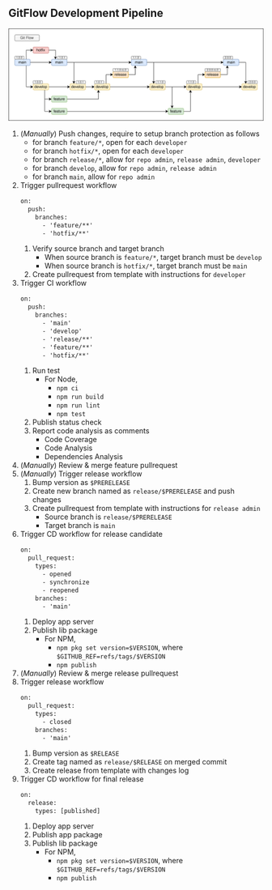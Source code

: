 
## GitFlow Development Pipeline
![GitFlow Diagram](/assets/gitflow-diagram.svg)
1. (*Manually*) Push changes, require to setup branch protection as follows
   -  for branch `feature/*`, open for each `developer`
   -  for branch `hotfix/*`, open for each `developer`
   -  for branch `release/*`, allow for `repo admin`, `release admin`, `developer`
   -  for branch `develop`, allow for `repo admin`, `release admin`
   -  for branch `main`, allow for `repo admin`
2. Trigger pullrequest workflow
    ```
    on:
      push:
        branches:
          - 'feature/**'
          - 'hotfix/**'
    ```
   1. Verify source branch and target branch
      -  When source branch is `feature/*`, target branch must be `develop`
      -  When source branch is `hotfix/*`, target branch must be `main`
   2. Create pullrequest from template with instructions for `developer`
3. Trigger CI workflow
    ```
    on:
      push:
        branches:
          - 'main'
          - 'develop'
          - 'release/**'
          - 'feature/**'
          - 'hotfix/**'
    ```
   1. Run test
      -  For Node,
         - `npm ci`
         - `npm run build`
         - `npm run lint`
         - `npm test`
   2. Publish status check
   3. Report code analysis as comments
      - Code Coverage
      - Code Analysis
      - Dependencies Analysis
4. (*Manually*) Review & merge feature pullrequest
5. (*Manually*) Trigger release workflow
   1. Bump version as `$PRERELEASE`
   2. Create new branch named as `release/$PRERELEASE` and push changes
   3. Create pullrequest from template with instructions for `release admin`
      - Source branch is `release/$PRERELEASE`
      - Target branch is `main`
6. Trigger CD workflow for release candidate
    ```
    on:
      pull_request:
        types:
          - opened
          - synchronize
          - reopened
        branches:
          - 'main'
    ```
   1. Deploy app server
   2. Publish lib package
      - For NPM,
        - `npm pkg set version=$VERSION`, where `$GITHUB_REF=refs/tags/$VERSION`
        - `npm publish`
7. (*Manually*) Review & merge release pullrequest
8. Trigger release workflow
    ```
    on:
      pull_request:
        types:
          - closed
        branches:
          - 'main'
    ```
    1. Bump version as `$RELEASE`
    2. Create tag named as `release/$RELEASE` on merged commit
    3. Create release from template with changes log
9. Trigger CD workflow for final release
    ```
    on:
      release:
        types: [published]
    ```
    1. Deploy app server
    2. Publish app package
    3. Publish lib package
       - For NPM,
         - `npm pkg set version=$VERSION`, where `$GITHUB_REF=refs/tags/$VERSION`
         - `npm publish`
